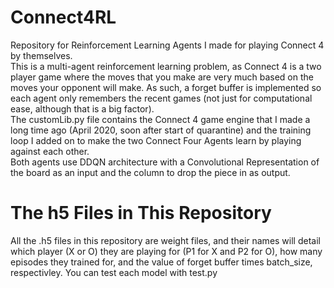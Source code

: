 # Connect4RL
Repository for Reinforcement Learning Agents I made for playing Connect 4 by themselves.<br>
This is a multi-agent reinforcement learning problem, as Connect 4 is a two player game where the moves that you make are very much based on the moves your opponent will make. As such, a forget buffer is implemented so each agent only remembers the recent games (not just for computational ease, although that is a big factor).<br>
The customLib.py file contains the Connect 4 game engine that I made a long time ago (April 2020, soon after start of quarantine) and the training loop I added on to make the two Connect Four Agents learn by playing against each other.<br>
Both agents use DDQN architecture with a Convolutional Representation of the board as an input and the column to drop the piece in as output.

# The h5 Files in This Repository
All the .h5 files in this repository are weight files, and their names will detail which player (X or O) they are playing for (P1 for X and P2 for O), how many episodes they trained for, and the value of forget buffer times batch_size, respectivley. You can test each model with test.py
